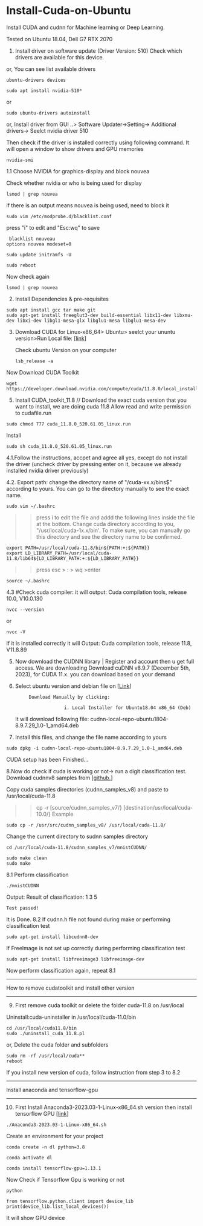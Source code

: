 # Install-Cuda-on-Ubuntu
Install CUDA and cudnn for Machine learning or Deep Learning.

Tested on Ubuntu 18.04, Dell G7 RTX 2070

1. Install driver on software update (Driver Version: 510)
 Check which drivers are available for this device.

or, You can see list available drivers
```
ubuntu-drivers devices
```

```
sudo apt install nvidia-510*
```
 or
```
sudo ubuntu-drivers autoinstall
```
or, Install driver from GUI ..> Software Updater->Setting-> Additional drivers-> Seelct nvidia driver 510
     
Then check if the driver is installed correctly using following command. It will open a window to show drivers and GPU memories


```
nvidia-smi
```
  
1.1 Choose NVIDIA for graphics-display and block nouvea

Check whether nvidia or who is being used for display
 ```
 lsmod | grep nouvea
```
if there is an output means nouvea is being used, need to block it
 ```
sudo vim /etc/modprobe.d/blacklist.conf
```
press "i" to edit and "Esc:wq" to save
```
 blacklist nouveau
options nouvea modeset=0

```

```
sudo update initramfs -U
```
```
sudo reboot
```

Now check again
```
lsmod | grep nouvea
```

2. Install Dependencies & pre-requisites

```
sudo apt install gcc tar make git
sudo apt-get install freeglut3-dev build-essential libx11-dev libxmu-dev libxi-dev libgl1-mesa-glx libglu1-mesa libglu1-mesa-dev
```


3. Download CUDA for Linux-x86_64> Ubuntu> seelct your ununtu version>Run Local file: [[link](https://developer.nvidia.com/cuda-11-6-0-download-archive?target_os=Linux&target_arch=x86_64&Distribution=Ubuntu&target_version=18.04&target_type=runfile_local)]

   Check ubuntu Version on your computer
   ```
   lsb_release -a 
   ```
Now Download CUDA Toolkit
   ```
  wget https://developer.download.nvidia.com/compute/cuda/11.8.0/local_installers/cuda_11.8.0_520.61.05_linux.run
   ```

5. Install CUDA_toolkit_11.8  // Download the exact cuda version that you want to install, we are doing cuda 11.8
Allow read and write permission to cudafile.run
```
sudo chmod 777 cuda_11.8.0_520.61.05_linux.run
```
Install   
```
sudo sh cuda_11.8.0_520.61.05_linux.run
``` 

4.1.Follow the instructions, accpet and agree all yes, except do not install the driver (uncheck driver by pressing enter on it, because we already installed nvidia driver previously)

4.2. Export path: change the directory name of "/cuda-xx.x/bins$" according to yours. You can go to the directory manually to see the exact name.

```
sudo vim ~/.bashrc
```
>>press i to edit the file and addd the following lines inside the file at the bottom. Change cuda directory according to you, "/usr/local/cuda-1x.x/bin'. To make sure, you can manually go this directory and see the directory name to be confirmed.
```
export PATH=/usr/local/cuda-11.8/bin${PATH:+:${PATH}}  
export LD_LIBRARY_PATH=/usr/local/cuda-11.8/lib64${LD_LIBRARY_PATH:+:${LD_LIBRARY_PATH}}
```
>>press esc > : > wq >enter
```
source ~/.bashrc
```
4.3 #Check cuda compiler: it will output: Cuda compilation tools, release 10.0, V10.0.130
```
nvcc --version   
```
or
```
nvcc -V
```
If it is installed correctly it will Output: Cuda compilation tools, release 11.8, V11.8.89

5. Now download the CUDNN library | Register and account then u get full access. We are downloading Download cuDNN v8.9.7 (December 5th, 2023), for CUDA 11.x. you can download based on your demand

6. Select ubuntu version and debian file on [[Link](https://developer.nvidia.com/rdp/cudnn-archive)]
                                                 

			Download Manually by clicking:

		                 i. Local Installer for Ubuntu18.04 x86_64 (Deb)
   It will download following file: cudnn-local-repo-ubuntu1804-8.9.7.29_1.0-1_amd64.deb
	         		

8. Install this files, and change the file name according to yours

```
sudo dpkg -i cudnn-local-repo-ubuntu1804-8.9.7.29_1.0-1_amd64.deb
```

CUDA setup has been Finished...

8.Now do check if cuda is working or not-> run a digit classification test. Download cudnnv8 samples from [[github.](https://github.com/muzahidai/Install-Cuda-on-Ubuntu/blob/main/cudnn_samples_v8-master.zip)]


Copy cuda samples directories (cudnn_samples_v8) and paste to /usr/local/cuda-11.8

>> cp -r [source/cudnn_samples_v7/}  [destination/usr/local/cuda-10.0/}
Example
```
sudo cp -r /usr/src/cudnn_samples_v8/ /usr/local/cuda-11.8/
```
Change the current directory to sudnn samples directory
```
cd /usr/local/cuda-11.8/cudnn_samples_v7/mnistCUDNN/
```
```
sudo make clean
sudo make
```

8.1 Perform classification

```
./mnistCUDNN    
```				
 Output: 
	Result of classification: 1 3 5

	Test passed!
 It is Done.
 8.2 If cudnn.h file not found during make or performing classification test
```
sudo apt-get install libcudnn8-dev  
```
If FreeImage is not set up correctly during performing classification test
```
sudo apt-get install libfreeimage3 libfreeimage-dev    
```
Now perform classification again, repeat 8.1


**************************************************************************
How to remove cudatoolkit and install other version
**************************************************************************

9. First remove cuda toolkit or delete the folder cuda-11.8 on /usr/local

Uninstall:cuda-uninstaller in /usr/local/cuda-11.0/bin
```
cd /usr/local/cuda11.8/bin
sudo ./uninstall_cuda_11.8.pl
```
or, Delete the cuda folder and subfolders
```
sudo rm -rf /usr/local/cuda**
reboot
```
If you install new version of cuda, follow instruction from step 3 to 8.2

**************************************************************************
Install anaconda and tensorflow-gpu
**************************************************************************
10. First Install Anaconda3-2023.03-1-Linux-x86_64.sh version then install tensorflow GPU [[link](https://mirrors.tuna.tsinghua.edu.cn/anaconda/archive/)]
```
./Anaconda3-2023.03-1-Linux-x86_64.sh
```
Create an environment for your project
```
conda create -n dl python=3.8
```
```
conda activate dl
```
```
conda install tensorflow-gpu=1.13.1
```
Now Check if Tensorflow Gpu is working or not
```
python
```
```
from tensorflow.python.client import device_lib
print(device_lib.list_local_devices())
```
It will show GPU device
